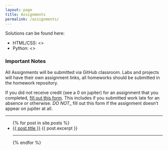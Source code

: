 ```yaml
---
layout: page
title: Assignments
permalink: /assignments/
---
```



Solutions can be found here:
- HTML/CSS: <>
- Python: <>

### Important Notes

All Assignments will be submitted via GitHub classroom. Labs and projects will have their own assignment links, all homeworks should be submitted in the homework repository.

If you did not receive credit (see a 0 on jupiter) for an assignment that you completed, [fill out this form](). This includes if you submitted work late for an absence or otherwise. _DO NOT__ fill out this form if the assignment doesn’t appear on jupiter at all.

<hr>

<ul>
  {% for post in site.posts %}
    <li>
        <a class="assignment_link" href="{{ site.url }}{{ site.baseurl }}{{ post.url }}">{{ post.title }}</a>
          {{ post.excerpt }}
      <hr>
    </li>
  {% endfor %}
</ul>
